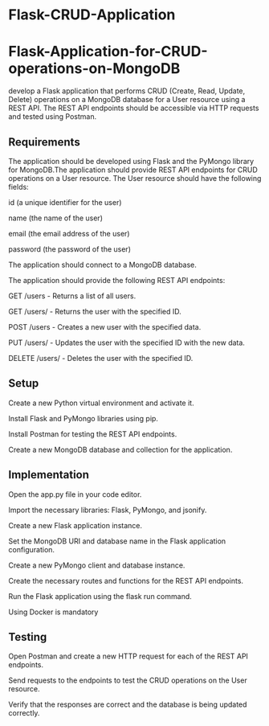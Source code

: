 # Flask-CRUD-Application
# Flask-Application-for-CRUD-operations-on-MongoDB
develop a Flask application that performs CRUD (Create, Read, Update, Delete) operations on a MongoDB database for a User resource using a REST API. The REST API endpoints should be accessible via HTTP requests and tested using Postman.

## Requirements
The application should be developed using Flask and the PyMongo library for MongoDB.The application should provide REST API endpoints for CRUD operations on a User resource.
The User resource should have the following fields:

id (a unique identifier for the user)

name (the name of the user)

email (the email address of the user)

password (the password of the user)

The application should connect to a MongoDB database.

The application should provide the following REST API endpoints:

GET /users - Returns a list of all users.


GET /users/<id> - Returns the user with the specified ID.

POST /users - Creates a new user with the specified data.

PUT /users/<id> - Updates the user with the specified ID with the new data.


DELETE /users/<id> - Deletes the user with the specified ID.

## Setup
Create a new Python virtual environment and activate it.

Install Flask and PyMongo libraries using pip.

Install Postman for testing the REST API endpoints.

Create a new MongoDB database and collection for the application.
## Implementation
Open the app.py file in your code editor.

Import the necessary libraries: Flask, PyMongo, and jsonify.

Create a new Flask application instance.

Set the MongoDB URI and database name in the Flask application configuration.

Create a new PyMongo client and database instance.

Create the necessary routes and functions for the REST API endpoints.

Run the Flask application using the flask run command.



Using Docker is mandatory
## Testing
Open Postman and create a new HTTP request for each of the REST API endpoints.

Send requests to the endpoints to test the CRUD operations on the User resource.

Verify that the responses are correct and the database is being updated correctly.

